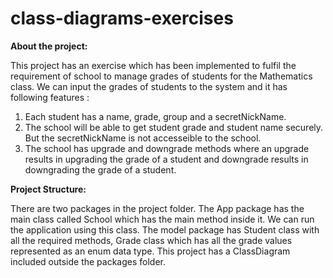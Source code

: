 # class-diagrams-exercises

**About the project:**

This project has an exercise which has been implemented to fulfil the requirement of school to manage grades of students for the Mathematics class. We can input the grades of students to the system and it has following features :
1. Each student has a name, grade, group and a secretNickName. 
2. The school will be able to get student grade and student name securely. But the secretNickName is not accesseible to the school. 
3. The school has upgrade and downgrade methods where an upgrade results in upgrading the grade of a student and downgrade results in downgrading the grade of a student. 

**Project Structure:**

There are two packages in the project folder. 
The App package has the main class called School which has the main method inside it. We can run the application using this class. 
The model package has Student class with all the required methods, Grade class which has all the grade values represented as an enum data type.
This project has a ClassDiagram included outside the packages folder.

